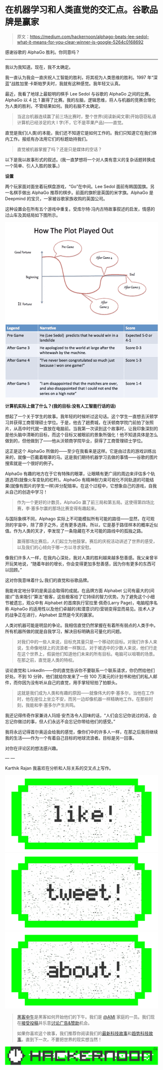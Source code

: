 # 在机器学习和人类直觉的交汇点。谷歌品牌是赢家

> 原文：<https://medium.com/hackernoon/alphago-beats-lee-sedol-what-it-means-for-you-clear-winner-is-google-5264c0168692>

感谢谷歌的 AlphaGo 胜利。你同意吗？

****

我以为我知道。现在，我不太确定。

我一直认为我会一直庆祝人工智能的胜利，将其视为人类思维的胜利。1997 年“深蓝”战胜加里·卡斯帕罗夫时，我就有这种感觉。我年轻又认真。

最近，我看了地球上最聪明的棋手 Lee Sedol 与谷歌的 AlphaGo 之间的比赛。AlphaGo 以 4 比 1 赢得了比赛。我的左脑，逻辑思维，将人与机器的竞赛合理化为人类的胜利，不管结果如何。我的右脑不太确定。

> 当这台机器连续赢了前三场比赛时，整个世界(阅读新闻文章)开始窃窃私语计算机已经涉足的大 I 字(不，它不是苹果产品)——直觉。

直觉是我们(人类)的本能，我们还不知道它是如何工作的。我们只知道它在我们体内工作。报纸有办法用它们的标题劫持我们。

> 直觉被机器掌握了吗？还是只是媒体的空话？

以下是我以故事形式的叙述。(我一直梦想将一个对人类有意义的复杂话题转换成一个简单、引人入胜的故事。)

**设置**

两个玩家面对面坐着玩棋盘游戏，“Go”在中间。Lee Sedol 面前有韩国国旗。另一名棋手做出 AlphaGo 推荐的棋步。前面的旗帜是英国的米字旗。AlphaGo 是 Deepmind 的宝贝，一家被谷歌家族收购的英国公司。

这种设置会在所有五个游戏中重复。受库尔特·冯内古特故事叙述的启发，情感的过山车及其结局如下图所示。

![](img/34fad67a07931938869180f3ace73edd.png)![](img/0e51934ea158143e401d63758c121027.png)

**计算机实际上做了什么？(我的目标:没有人工智能行话的话)**

想起了一个关于学生的故事。我年轻的时候听过这句话。这个学生一直想去沃顿学习并获得工商管理硕士学位。于是，他去了趟费城，在沃顿商学院门前拍了张照片，从高中时代就一直放在电脑前。当我第一次读到这个故事时，让我印象深刻的是他头脑中清晰的目标，而这个目标又被眼前的景象所强化！他不知道具体是怎么做到的，但他做到了——他从沃顿商学院毕业，获得了工商管理硕士学位。

这正是这个 AlphaGo 所做的——至少在我看来是这样。它是由过去的游戏训练出来的，就像一匹戴着眼罩的马。这是我们期待机器学习去做的事情——谷歌的图片搜索就是一个很好的例子。

AlphaGo 有趣的地方在于它有特殊的眼罩，让眼睛有更广阔的周边来评估多个轨道选项(就像火车变轨的杠杆)。AlphaGo 有精神耐力来可视化不同轨道的可能结果(就像有图片的学生一样)并分配赔率。在这个过程中，它想象自己的游戏，自我从自己的创造中学习！

> 作为一个更好的计数员，AlphaGo 赢了前三局和第五局。这使得第四场比赛，李·塞多尔赢的那场比赛变得有趣起来。

与国际象棋不同，Alphago 实际上不可能模拟所有可能的路径——显然，在可观测的宇宙中，除了原子之外，还有更多选择。所以，它是基于路径样本的概率近似值。作为人类的天才，李发现了一条隐藏在不太可能的路线中的孤独之路。

> 赢得那场比赛后，人们起立为他鼓掌。赛后的庆祝活动讲述了世界的感受，以及我们的心倾向于哪一方以寻求安慰。

像我们许多人一样，在我内心深处，我对人类的胜利越来越多愁善感。我父亲曾半开玩笑地说，“随着年龄的增长，你会变得更加多愁善感，因为你有更多的东西可以回顾。”

这对你我意味着什么:我们的直觉和谷歌品牌。

我能肯定地分享的是奥运会取得的成就。在品牌方面 Alphabet 公司有最大的(间接)广告来吸引“算法”极客，这些极客给了它持续的智力优势。为了避免这个小细节被遗忘，观众中有 Alphabet 的首席执行官拉里·佩奇(Larry Page)，电脑程序名称 AlphaGo 的适用性以及他们卓越的(和潜意识的)营销变得显而易见。技术人才的战争正在进行，Alphabet 显然是今天的赢家。

人类对机器可能是明显的争论。我相信直觉仍然掌握在有着所有弱点的人类手中。所有机器所做的就是自我学习，解决目标明确且可量化的问题。

> 对我们中的一些人来说，目标充其量只是一个移动的目标。对我们许多人来说，生命像地球上的流浪者一样飘过。对于被选中的少数人来说，他们行走在这个世界上，假装他们知道他们未来的所有目标。电脑可以咀嚼的场景。在那之前，直觉是人类的特权。

谈论直觉和 LinkedIn——你的直觉告诉你不要联系一个联系请求，你仍然给他们好处。不到 10 分钟，他们就给你发来了一份 100 万美元的计划书和他们的私人邮件，而你因为没有听从自己的直觉，用手掌轻轻拍了拍额头。

> 这就是我们成为人类和有趣的原因——就像伟大的李·塞多尔，当他在工作时，他在座位上坐立不安，而另一边却像机器一样精确地工作。在那些时刻，我能和李·塞多尔产生共鸣。

我还记得传奇作家兼诗人玛娅·安杰洛令人回味的话，“人们会忘记你说过的话，会忘记你做过的事，但人们永远不会忘记你带给他们的感受。”

我将永远记得首尔奥运会给我的感觉，像你们中的许多人一样，在那之后我将继续我的生活——作为一个有着自己目标的地球流浪者。目标是另一回事。

对你在评论区的想法感兴趣。

— —

Karthik Rajan
我喜欢在分析和人际关系的交叉点上写作。

[![](img/50ef4044ecd4e250b5d50f368b775d38.png)](http://bit.ly/HackernoonFB)[![](img/979d9a46439d5aebbdcdca574e21dc81.png)](https://goo.gl/k7XYbx)[![](img/2930ba6bd2c12218fdbbf7e02c8746ff.png)](https://goo.gl/4ofytp)

> [黑客中午](http://bit.ly/Hackernoon)是黑客如何开始他们的下午。我们是 [@AMI](http://bit.ly/atAMIatAMI) 家庭的一员。我们现在[接受投稿](http://bit.ly/hackernoonsubmission)并乐意[讨论广告&赞助](mailto:partners@amipublications.com)机会。
> 
> 如果你喜欢这个故事，我们推荐你阅读我们的[最新科技故事](http://bit.ly/hackernoonlatestt)和[趋势科技故事](https://hackernoon.com/trending)。直到下一次，不要把世界的现实想当然！

[![](img/be0ca55ba73a573dce11effb2ee80d56.png)](https://goo.gl/Ahtev1)